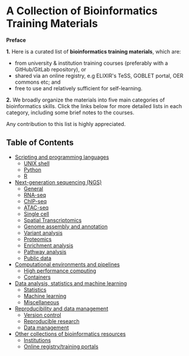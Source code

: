  
# A Collection of Bioinformatics Training Materials

**Preface**

**1.** Here is a curated list of **bioinformatics training materials**, which are:

 - from university & institution training courses (preferably with a GitHub/GitLab repository), or
 - shared via an online registry, e.g ELIXIR's TeSS, GOBLET portal, OER commons etc; and
 - free to use and relatively sufficient for self-learning. 

**2.** We broadly organize the materials into five main categories of bioinformatics skills. Click the links below for more detailed lists in each category, including some brief notes to the courses. 

 
Any contribution to this list is highly appreciated.
 


## Table of Contents 
- [Scripting and programming languages](scripting-and-programming-languages.md#scripting-and-programming-languages)
  - [UNIX shell](scripting-and-programming-languages.md#unix-shell)
  - [Python](scripting-and-programming-languages.md#python)
  - [R](scripting-and-programming-languages.md#r)
- [Next-generation sequencing (NGS)](next-generation-sequencing-ngs.md#next-generation-sequencing-ngs)
  - [General](next-generation-sequencing-ngs.md#general)
  - [RNA-seq](next-generation-sequencing-ngs.md#rna-seq)
  - [ChIP-seq](next-generation-sequencing-ngs.md#chip-seq)
  - [ATAC-seq](next-generation-sequencing-ngs.md#atac-seq)  
  - [Single cell](next-generation-sequencing-ngs.md#single-cell)
  - [Spatial Transcriptomics](next-generation-sequencing-ngs.md#spatial-transcriptomics)
  - [Genome assembly and annotation](next-generation-sequencing-ngs.md#genome-assembly-and-annotation) 
  - [Variant analysis](next-generation-sequencing-ngs.md#variant-analysis)
  - [Proteomics](next-generation-sequencing-ngs.md#proteomics)
  - [Enrichment analysis](next-generation-sequencing-ngs.md#enrichment-analysis)
  - [Pathway analysis](next-generation-sequencing-ngs.md#pathway-analysis)
  - [Public data](next-generation-sequencing-ngs.md#public-data)
- [Computational environments and pipelines](computational-environments-and-pipelines.md#computational-environments-and-pipelines)
  - [High performance computing](computational-environments-and-pipelines.md#high-performance-computing)
  - [Containers](computational-environments-and-pipelines.md#containers)
- [Data analysis, statistics and machine learning](data-analysis-statistics-and-machine-learning.md#data-analysis-statistics-and-machine-learning)
  - [Statistics](data-analysis-statistics-and-machine-learning.md#statistics)
  - [Machine learning](data-analysis-statistics-and-machine-learning.md#machine-learning)
  - [Miscellaneous](data-analysis-statistics-and-machine-learning.md#miscellaneous)
- [Reproducibility and data management](reproducibility-and-data-management.md#reproducibility-and-data-management)
  - [Version control](reproducibility-and-data-management.md#git)
  - [Reproducible research](reproducibility-and-data-management.md#reproducible-research)
  - [Data management](reproducibility-and-data-management.md#data-management)
- [Other collections of bioinformatics resources](other-collections.md#other-collections-of-bioinformatics-resources)
  - [Institutions](other-collections.md#institutions)
  - [Online registry/training portals](other-collections.md#online-registrytraining-portals)

 
